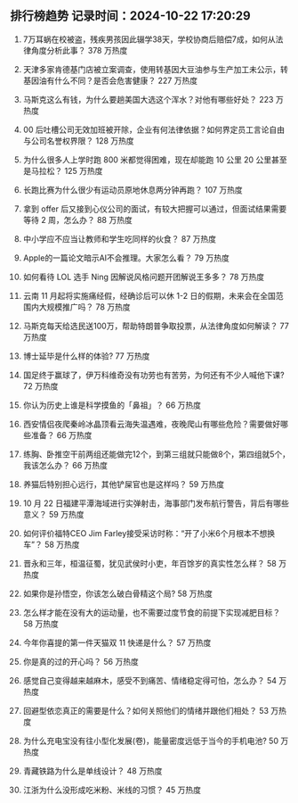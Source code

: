 
## 排行榜趋势 记录时间：2024-10-22 17:20:29
  
  1. 7万耳蜗在校被盗，残疾男孩因此辍学38天，学校协商后赔偿7成，如何从法律角度分析此事？ 378 万热度
    
  2. 天津多家肯德基门店被立案调查，使用转基因大豆油参与生产加工未公示，转基因油有什么不同？是否会危害健康？ 227 万热度
    
  3. 马斯克这么有钱，为什么要趟美国大选这个浑水？对他有哪些好处？ 223 万热度
    
  4. 00 后吐槽公司无效加班被开除，企业有何法律依据？如何界定员工言论自由与公司名誉权界限？ 128 万热度
    
  5. 为什么很多人上学时跑 800 米都觉得困难，现在却能跑 10 公里 20 公里甚至是马拉松​？ 125 万热度
    
  6. 长跑比赛为什么很少有运动员原地休息两分钟再跑？ 107 万热度
    
  7. 拿到 offer 后又接到心仪公司的面试，有较大把握可以通过，但面试结果需要等待 2 周，怎么办？ 88 万热度
    
  8. 中小学应不应当让教师和学生吃同样的伙食？ 87 万热度
    
  9. Apple的一篇论文暗示AI不会推理。大家怎么看？ 79 万热度
    
  10. 如何看待 LOL 选手 Ning 因解说风格问题开团解说王多多？ 78 万热度
    
  11. 云南 11 月起将实施痛经假，经确诊后可以休 1-2 日的假期，未来会在全国范围内大规模推广吗？ 78 万热度
    
  12. 马斯克每天给选民送100万，帮助特朗普争取投票，从法律角度如何解读？ 77 万热度
    
  13. 博士延毕是什么样的体验? 77 万热度
    
  14. 国足终于赢球了，伊万科维奇没有功劳也有苦劳，为何还有不少人喊他下课? 72 万热度
    
  15. 你认为历史上谁是科学摸鱼的「鼻祖」？ 66 万热度
    
  16. 西安情侣夜爬秦岭冰晶顶看云海失温遇难，夜晚爬山有哪些危险？需要做好哪些准备？ 66 万热度
    
  17. 练胸、卧推空干前两组还能做完12个，到第三组就只能做8个，第四组就5个，我该怎么办？ 66 万热度
    
  18. 养猫后特别担心远行，其他铲屎官也是这样吗？ 59 万热度
    
  19. 10 月 22 日福建平潭海域进行实弹射击，海事部门发布航行警告，背后有哪些意义？ 59 万热度
    
  20. 如何评价福特CEO Jim Farley接受采访时称：“开了小米6个月根本不想换车”？ 58 万热度
    
  21. 晋永和三年，桓温征蜀，犹见武侯时小吏，年百馀岁的真实性怎么样？ 58 万热度
    
  22. 如果你是孙悟空，你该怎么破白骨精这个局? 58 万热度
    
  23. 怎么样才能在没有大的运动量，也不需要过度节食的前提下实现减肥目标？ 58 万热度
    
  24. 今年你喜提的第一件天猫双 11 快递是什么？ 57 万热度
    
  25. 你是真的过的开心吗？ 56 万热度
    
  26. 感觉自己变得越来越麻木，感受不到痛苦、情绪稳定得可怕，怎么办？ 54 万热度
    
  27. 回避型依恋真正的需要是什么？如何关照他们的情绪并跟他们相处？ 53 万热度
    
  28. 为什么充电宝没有往小型化发展(卷)，能量密度远低于当今的手机电池? 50 万热度
    
  29. 青藏铁路为什么是单线设计？ 48 万热度
    
  30. 江浙为什么没形成吃米粉、米线的习惯？ 45 万热度
    